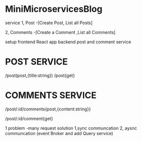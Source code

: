 # MiniMicroservicesBlog

service
1, Post -[Create Post, List all Posts]

2, Comments -[Create a Comment ,List all Comments]

setup 
frontend React app
backend post and comment service

# POST SERVICE
/post(post,{title:string})
/post{get}

# COMMENTS SERVICE 
/post/:id/comments{post,{content:string}}

/post/:id/comment{get}


1 problem -many request
solution 1,sync communcation 2, aysnc communcation (event Broker and add Query service)